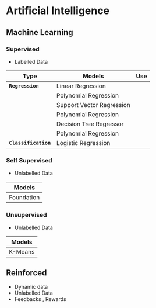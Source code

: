 # Artificial Intelligence

## Machine Learning 

### Supervised 
- Labelled Data

 | Type | Models | Use |
 | ------ | ------ | ------ |
 | **`Regression`** | Linear Regression | |
 |  | Polynomial Regression | |
 |  | Support Vector Regression | |
 |  | Polynomial Regression | |
 |  | Decision Tree Regressor | |
 |  | Polynomial Regression | |
 | **`Classification`** | Logistic Regression  | |

### Self Supervised
- Unlabelled Data
  
 | Models |
 | ------ |
 | Foundation |


 

### Unsupervised 
- Unlabelled Data
  
 | Models |
 | ------ |
 | K-Means |


## Reinforced 
- Dynamic data
- Unlabelled Data
- Feedbacks , Rewards


